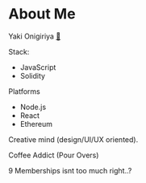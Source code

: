 # About Me

Yaki Onigiriya [🍙](https://www.youtube.com/channel/UCvaTdHTWBGv3MKj3KVqJVCw)

Stack:
* JavaScript
* Solidity

Platforms
* Node.js
* React
* Ethereum


Creative mind (design/UI/UX oriented).

Coffee Addict (Pour Overs)

9 Memberships isnt too much right..?
